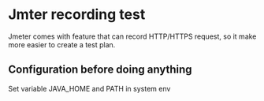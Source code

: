 # Jmter recording test
Jmeter comes with feature that can record HTTP/HTTPS request, so it make more easier to create a test plan.

## Configuration before doing anything
Set variable JAVA_HOME and PATH in system env

## 
